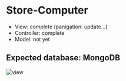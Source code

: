 ﻿# Store-Computer
- View: complete (panigation: update...)
- Controller: complete
- Model: not yet
## Expected database: MongoDB

![view](https://user-images.githubusercontent.com/82496203/179712927-09234632-98bb-4326-b6bd-e22e6e9cbbfc.png)
